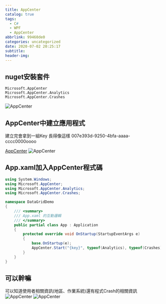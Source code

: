 ```yaml
---
title: AppCenter
catalog: true
tags:
  - C#
  - WPF
  - AppCenter
abbrlink: 99460de0
categories: uncategorized
date: 2020-07-02 20:25:17
subtitle:
header-img:
---
```


## nuget安裝套件
```
Microsoft.AppCenter
Microsoft.AppCenter.Analytics
Microsoft.AppCenter.Crashes
```
![AppCenter](Nuget.PNG)

## AppCenter中建立應用程式
建立完會拿到一組Key 長得像這樣 007e393d-9250-4bfa-aaaa-cccc0000oooo

[AppCenter](https://appcenter.ms/apps/create)
![AppCenter](AddAppCenter.PNG)


## App.xaml加入AppCenter程式碼
```csharp
using System.Windows;
using Microsoft.AppCenter;
using Microsoft.AppCenter.Analytics;
using Microsoft.AppCenter.Crashes;

namespace DataGridDemo
{
    /// <summary>
    /// App.xaml 的互動邏輯
    /// </summary>
    public partial class App : Application
    {
        protected override void OnStartup(StartupEventArgs e)
        {
            base.OnStartup(e);
            AppCenter.Start("{key}", typeof(Analytics), typeof(Crashes));
        }
    }
}

```
    
## 可以幹嘛
可以知道使用者相關資訊(地區、作業系統)還有程式Crash的相關資訊
![AppCenter](Error.PNG)
![AppCenter](infomation.PNG)
